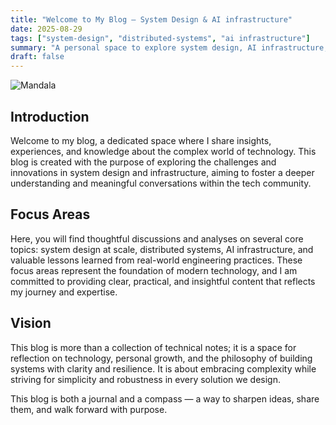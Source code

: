 ```yaml
---
title: "Welcome to My Blog — System Design & AI infrastructure"
date: 2025-08-29
tags: ["system-design", "distributed-systems", "ai infrastructure"]
summary: "A personal space to explore system design, AI infrastructure, and deep reflections on the world of technology."
draft: false
---
```


![Mandala](/images/mandala.png)

## Introduction

Welcome to my blog, a dedicated space where I share insights, experiences, and knowledge about the complex world of technology. This blog is created with the purpose of exploring the challenges and innovations in system design and infrastructure, aiming to foster a deeper understanding and meaningful conversations within the tech community.

## Focus Areas

Here, you will find thoughtful discussions and analyses on several core topics: system design at scale, distributed systems, AI infrastructure, and valuable lessons learned from real-world engineering practices. These focus areas represent the foundation of modern technology, and I am committed to providing clear, practical, and insightful content that reflects my journey and expertise.

## Vision

This blog is more than a collection of technical notes; it is a space for reflection on technology, personal growth, and the philosophy of building systems with clarity and resilience. It is about embracing complexity while striving for simplicity and robustness in every solution we design.

This blog is both a journal and a compass — a way to sharpen ideas, share them, and walk forward with purpose.

